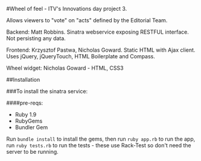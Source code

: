 #Wheel of feel - ITV's Innovations day project 3.

Allows viewers to "vote" on "acts" defined by the Editorial Team.

Backend: Matt Robbins. Sinatra webservice exposing RESTFUL interface. Not persisting any data.

Frontend: Krzysztof Pastwa, Nicholas Goward. Static HTML with Ajax client. Uses jQuery, jQueryTouch, HTML Boilerplate and Compass.

Wheel widget: Nicholas Goward - HTML, CSS3



##Installation

###To install the sinatra service:

####pre-reqs:

* Ruby 1.9
* RubyGems
* Bundler Gem

Run  `bundle install` to install the gems, then run `ruby app.rb` to run the app, run `ruby tests.rb` to run the tests - these use Rack-Test so don't need the server to be running.

